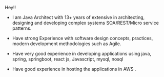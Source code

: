 Hey!!

- I am  Java Architect with 13+ years of extensive in architecting, designing and developing complex systems SOA/REST/Micro service patterns.

- Have strong Experience with software design concepts, practices, modern development methodologies such as Agile. 

- Have very good experience in developing applications using java, spring, springboot, react js, Javascript, mysql, nosql

- Have good experience in hosting the applications in AWS . 
